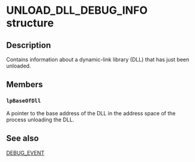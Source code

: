 # UNLOAD_DLL_DEBUG_INFO structure

## Description

Contains information about a dynamic-link library (DLL) that has just been unloaded.

## Members

### `lpBaseOfDll`

A pointer to the base address of the DLL in the address space of the process unloading the DLL.

## See also

[DEBUG_EVENT](https://learn.microsoft.com/windows/desktop/api/minwinbase/ns-minwinbase-debug_event)